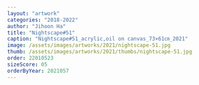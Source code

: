 ```yaml
---
layout: "artwork"
categories: "2018-2022"
author: "Jihoon Ha"
title: "Nightscape#51"
caption: "Nightscape#51_acrylic,oil on canvas_73×61㎝_2021"
image: /assets/images/artworks/2021/nightscape-51.jpg
thumb: /assets/images/artworks/2021/thumbs/nightscape-51.jpg
order: 22010523
sizeScore: 05
orderByYear: 2021057
---
```


